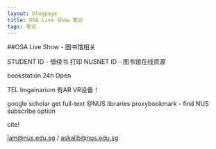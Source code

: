 ```yaml
---
layout: blogpage
title: OSA Live Show 笔记
tags: 笔记
---
```


##OSA Live Show - 图书馆相关


STUDENT ID - 借续书 打印
NUSNET ID - 图书馆在线资源

bookstation 24h Open

TEL Imgainarium 有AR VR设备！


google scholar 
get full-text @NUS libraries proxybookmark - find NUS subscribe option

cite!

jam@nus.edu.sg / askalib@nus.edu.sg